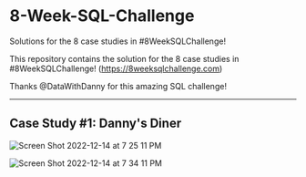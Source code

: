 # 8-Week-SQL-Challenge
Solutions for the 8 case studies in #8WeekSQLChallenge!

This repository contains the solution for the 8 case studies in #8WeekSQLChallenge! (https://8weeksqlchallenge.com)

Thanks @DataWithDanny for this amazing SQL challenge!

<hr /> 

## Case Study #1: Danny's Diner

![Screen Shot 2022-12-14 at 7 25 11 PM](https://user-images.githubusercontent.com/21101529/207677812-774337ec-e17b-4d4d-990c-f61dc52b3bb9.png)

![Screen Shot 2022-12-14 at 7 34 11 PM](https://user-images.githubusercontent.com/21101529/207708015-af5cbacd-fa94-4f70-8aa5-98645d97f2b3.png)
